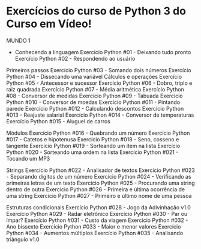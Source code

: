 # Exercícios do curso de Python 3 do Curso em Vídeo!

MUNDO 1

- Conhecendo a linguagem
Exercício Python #01 - Deixando tudo pronto
Exercício Python #02 - Respondendo ao usuário

Primeiros passos
Exercício Python #03 - Somando dois números
Exercício Python #04 - Dissecando uma variável
Cálculos e operações
Exercício Python #05 - Antecessor e sucessor
Exercício Python #06 - Dobro, triplo e raiz quadrada
Exercício Python #07 - Média aritmética
Exercício Python #08 - Conversor de medidas
Exercício Python #09 - Tabuada
Exercício Python #010 - Conversor de moedas
Exercício Python #011 - Pintando parede
Exercício Python #012 - Calculando descontos
Exercício Python #013 - Reajuste salarial
Exercício Python #014 - Conversor de temperaturas
Exercício Python #015 - Aluguel de carros

Módulos
Exercício Python #016 - Quebrando um número
Exercício Python #017 - Catetos e hipotenusa
Exercício Python #018 - Seno, cosseno e tangente
Exercício Python #019 - Sorteando um item na lista
Exercício Python #020 - Sorteando uma ordem na lista
Exercício Python #021 - Tocando um MP3

Strings
Exercício Python #022 - Analisador de textos
Exercício Python #023 - Separando dígitos de um número
Exercício Python #024 - Verificando as primeiras letras de um texto
Exercício Python #025 - Procurando uma string dentro de outra
Exercício Python #026 - Primeira e última ocorrência de uma string
Exercício Python #027 - Primeiro e último nome de uma pessoa

Estruturas condicionais
Exercício Python #028 - Jogo da Adivinhação v1.0
Exercício Python #029 - Radar eletrônico
Exercício Python #030 - Par ou ímpar?
Exercício Python #031 - Custo da viagem
Exercício Python #032 - Ano bissexto
Exercício Python #033 - Maior e menor valores
Exercício Python #034 - Aumentos múltiplos
Exercício Python #035 - Analisando triângulo v1.0
